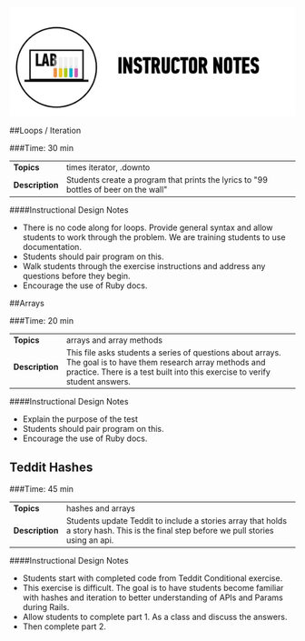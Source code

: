 ![Exercise - Instructor](../assets/ICL_icons/instr_lab.png)


##Loops / Iteration

###Time: 30 min

| | |
| ------------- |:-------------|
| __Topics__ | times iterator, .downto | 
| __Description__| Students create a program that prints the lyrics to "99 bottles of beer on the wall"|    
 


####Instructional Design Notes

-	There is no code along for loops. Provide general syntax and allow students to work through the problem. We are training students to use documentation.
-	Students should pair program on this.
-	Walk students through the exercise instructions and address any questions before they begin.
-	Encourage the use of Ruby docs.


##Arrays

###Time: 20 min

| | |
| ------------- |:-------------|
| __Topics__ | arrays and array methods | 
| __Description__| This file asks students a series of questions about arrays. The goal is to have them research array methods and practice. There is a test built into this exercise to verify student answers.   |    
 

####Instructional Design Notes
-	Explain the purpose of the test
-	Students should pair program on this.
-	Encourage the use of Ruby docs.


## Teddit Hashes

###Time: 45 min

| | |
| ------------- |:-------------|
| __Topics__ | hashes and arrays | 
| __Description__| Students update Teddit to include a stories array that holds a story hash. This is the final step before we pull stories using an api. |    
 

####Instructional Design Notes
-	Students start with completed code from Teddit Conditional exercise.
-	This exercise is difficult. The goal is to have students become familiar with hashes and iteration to better understanding of APIs and Params during Rails.
-	Allow students to complete part 1. As a class and discuss the answers.
-	Then complete part 2. 




